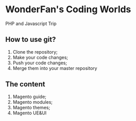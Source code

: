WonderFan's Coding Worlds
=========================

PHP and Javascript Trip

How to use git?
----------------------
1. Clone the repository;
2. Make your code changes;
3. Push your code changes;
4. Merge them into your master repository

The content
----------
1. Magento guide;
2. Magento modules;
3. Magento themes;
4. Magento UE&UI
